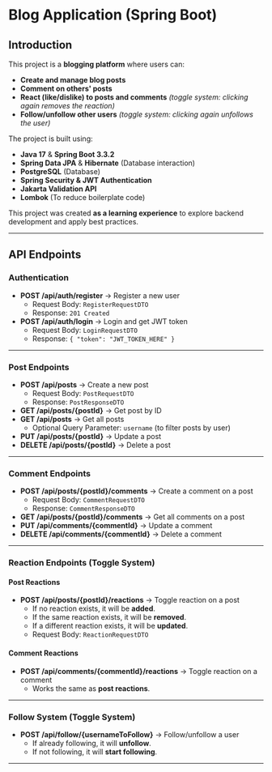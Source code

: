 # Blog Application (Spring Boot)

## Introduction

This project is a **blogging platform** where users can:  
- **Create and manage blog posts**  
- **Comment on others' posts**  
- **React (like/dislike) to posts and comments** *(toggle system: clicking again removes the reaction)*  
- **Follow/unfollow other users** *(toggle system: clicking again unfollows the user)*  

The project is built using:  
- **Java 17** & **Spring Boot 3.3.2**  
- **Spring Data JPA** & **Hibernate** (Database interaction)  
- **PostgreSQL** (Database)  
- **Spring Security & JWT Authentication**  
- **Jakarta Validation API**  
- **Lombok** (To reduce boilerplate code)  

This project was created **as a learning experience** to explore backend development and apply best practices.  

---

## **API Endpoints**

### **Authentication**
- **POST /api/auth/register** → Register a new user  
  - Request Body: `RegisterRequestDTO`
  - Response: `201 Created`
- **POST /api/auth/login** → Login and get JWT token  
  - Request Body: `LoginRequestDTO`
  - Response: `{ "token": "JWT_TOKEN_HERE" }`

---

### **Post Endpoints**
- **POST /api/posts** → Create a new post  
  - Request Body: `PostRequestDTO`
  - Response: `PostResponseDTO`
- **GET /api/posts/{postId}** → Get post by ID  
- **GET /api/posts** → Get all posts  
  - Optional Query Parameter: `username` (to filter posts by user)
- **PUT /api/posts/{postId}** → Update a post  
- **DELETE /api/posts/{postId}** → Delete a post  

---

### **Comment Endpoints**
- **POST /api/posts/{postId}/comments** → Create a comment on a post  
  - Request Body: `CommentRequestDTO`
  - Response: `CommentResponseDTO`
- **GET /api/posts/{postId}/comments** → Get all comments on a post  
- **PUT /api/comments/{commentId}** → Update a comment  
- **DELETE /api/comments/{commentId}** → Delete a comment  

---

### **Reaction Endpoints (Toggle System)**
#### **Post Reactions**
- **POST /api/posts/{postId}/reactions** → Toggle reaction on a post  
  - If no reaction exists, it will be **added**.  
  - If the same reaction exists, it will be **removed**.  
  - If a different reaction exists, it will be **updated**.  
  - Request Body: `ReactionRequestDTO`

#### **Comment Reactions**
- **POST /api/comments/{commentId}/reactions** → Toggle reaction on a comment  
  - Works the same as **post reactions**.

---

### **Follow System (Toggle System)**
- **POST /api/follow/{usernameToFollow}** → Follow/unfollow a user  
  - If already following, it will **unfollow**.
  - If not following, it will **start following**.

---

